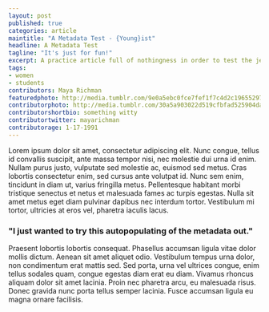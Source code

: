 ```yaml
---
layout: post
published: true
categories: article
maintitle: "A Metadata Test - {Young}ist"
headline: A Metadata Test
tagline: "It's just for fun!"
excerpt: A practice article full of nothingness in order to test the jekyll logic. I now know I need to have excerpt otherwise the entire article is shown, because of default excerpt values through jekyll.
tags: 
- women 
- students
contributors: Maya Richman
featuredphoto: http://media.tumblr.com/9e0a5ebc0fce7fef1f7c4d2c19655297/tumblr_inline_mvhw7xDuZM1rkj9dw.jpg
contributorphoto: http://media.tumblr.com/30a5a903022d519cfbfad525904da6dd/tumblr_inline_mocar7RARS1rkj9dw.jpg
contributorshortbio: something witty
contributortwitter: mayarichman
contributorage: 1-17-1991
---
```

<p>Lorem ipsum dolor sit amet, consectetur adipiscing elit. Nunc congue, tellus id convallis suscipit, ante massa tempor nisi, nec molestie dui urna id enim. Nullam purus justo, vulputate sed molestie ac, euismod sed metus. Cras lobortis consectetur enim, sed cursus ante volutpat id. Nunc sem enim, tincidunt in diam ut, varius fringilla metus. Pellentesque habitant morbi tristique senectus et netus et malesuada fames ac turpis egestas. Nulla sit amet metus eget diam pulvinar dapibus nec interdum tortor. Vestibulum mi tortor, ultricies at eros vel, pharetra iaculis lacus.</p>
<h3 class='large-quote'><font class='quotations'>"</font>I just wanted to try this autopopulating of the metadata out.<font class='quotations'>"</font></h3>
<p>Praesent lobortis lobortis consequat. Phasellus accumsan ligula vitae dolor mollis dictum. Aenean sit amet aliquet odio. Vestibulum tempus urna dolor, non condimentum erat mattis sed. Sed porta, urna vel ultrices congue, enim tellus sodales quam, congue egestas diam erat eu diam. Vivamus rhoncus aliquam dolor sit amet lacinia. Proin nec pharetra arcu, eu malesuada risus. Donec gravida nunc porta tellus semper lacinia. Fusce accumsan ligula eu magna ornare facilisis.</p>


